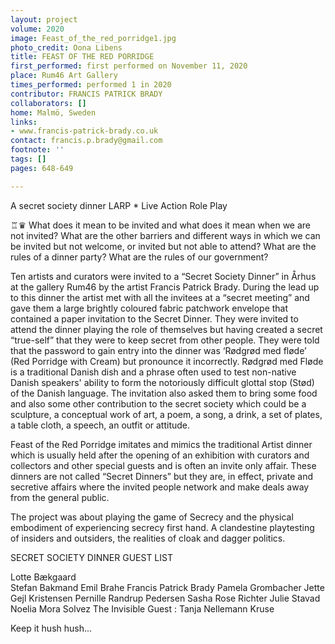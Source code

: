 ```yaml
---
layout: project
volume: 2020
image: Feast_of_the_red_porridge1.jpg
photo_credit: Oona Libens
title: FEAST OF THE RED PORRIDGE
first_performed: first performed on November 11, 2020
place: Rum46 Art Gallery
times_performed: performed 1 in 2020
contributor: FRANCIS PATRICK BRADY
collaborators: []
home: Malmö, Sweden
links:
- www.francis-patrick-brady.co.uk
contact: francis.p.brady@gmail.com
footnote: ''
tags: []
pages: 648-649

---
```


A secret society dinner LARP * Live Action Role Play 

♖♛
What does it mean to be invited and what does it mean when we are not invited? What are the other barriers and different ways in which we can be invited but not welcome, or invited but not able to attend?  What are the rules of a dinner party? What are the rules of our government?

Ten artists and curators were invited to a “Secret Society Dinner” in Århus at the gallery Rum46 by the artist Francis Patrick Brady. During the lead up to this dinner the artist met with all the invitees at a “secret meeting” and gave them a large brightly coloured fabric patchwork envelope that contained a paper invitation to the Secret Dinner. They were invited to attend the dinner playing the role of themselves but having created a secret “true-self” that they were to keep secret from other people. They were told that the password to gain entry into the dinner was ‘Rødgrød med fløde’ (Red Porridge with Cream) but pronounce it incorrectly. Rødgrød med Fløde is a traditional Danish dish and a phrase often used to test non-native Danish speakers' ability to form the notoriously difficult glottal stop (Stød) of the Danish language. The invitation also asked them to bring some food and also some other contribution to the secret society which could be a sculpture, a conceptual work of art, a poem, a song, a drink, a set of plates, a table cloth, a speech, an outfit or attitude. 

Feast of the Red Porridge imitates and mimics the traditional Artist dinner which is usually held after the opening of an exhibition with curators and collectors and other special guests and is often an invite only affair. These dinners are not called “Secret Dinners” but they are, in effect, private and secretive affairs where the invited people network and make deals away from the general public. 

The project was about playing the game of Secrecy and the physical embodiment of experiencing secrecy first hand. A clandestine playtesting of insiders and outsiders, the realities of cloak and dagger politics. 

SECRET SOCIETY DINNER GUEST LIST

Lotte Bækgaard  
Stefan Bakmand 
Emil Brahe
Francis Patrick Brady
Pamela Grombacher
Jette Gejl Kristensen
Pernille Randrup Pedersen
Sasha Rose Richter
Julie Stavad
 Noelia Mora Solvez
The Invisible Guest : 
Tanja Nellemann Kruse

Keep it hush hush... 
